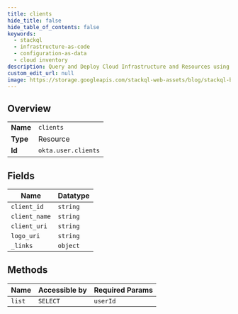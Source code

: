 ```yaml
---
title: clients
hide_title: false
hide_table_of_contents: false
keywords:
  - stackql
  - infrastructure-as-code
  - configuration-as-data
  - cloud inventory
description: Query and Deploy Cloud Infrastructure and Resources using SQL
custom_edit_url: null
image: https://storage.googleapis.com/stackql-web-assets/blog/stackql-blog-post-featured-image.png
---
```

  
    

## Overview
<table><tbody>
<tr><td><b>Name</b></td><td><code>clients</code></td></tr>
<tr><td><b>Type</b></td><td>Resource</td></tr>
<tr><td><b>Id</b></td><td><code>okta.user.clients</code></td></tr>
</tbody></table>

## Fields
| Name | Datatype |
| ---- | -------- |
| `client_id` | `string` |
| `client_name` | `string` |
| `client_uri` | `string` |
| `logo_uri` | `string` |
| `_links` | `object` |
## Methods
| Name | Accessible by | Required Params |
| ---- | ------------- | --------------- |
| `list` | `SELECT` | `userId` |
